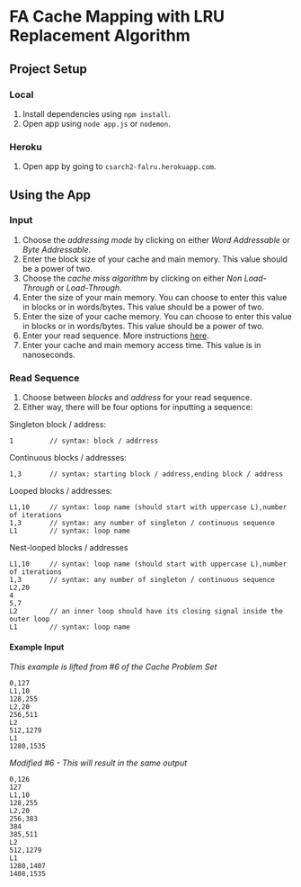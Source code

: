 # FA Cache Mapping with LRU Replacement Algorithm

## Project Setup

### Local

1. Install dependencies using `npm install`.
2. Open app using `node app.js` or `nodemon`.

### Heroku

1. Open app by going to `csarch2-falru.herokuapp.com`.

## Using the App

### Input

1. Choose the *addressing mode* by clicking on either *Word Addressable* or *Byte Addressable*.
2. Enter the block size of your cache and main memory. This value should be a power of two.
3. Choose the *cache miss algorithm* by clicking on either *Non Load-Through* or *Load-Through*.
4. Enter the size of your main memory. You can choose to enter this value in blocks or in words/bytes. This value should be a power of two. 
5. Enter the size of your cache memory. You can choose to enter this value in blocks or in words/bytes. This value should be a power of two. 
6. Enter your read sequence. More instructions [here](#read-sequence).
7. Enter your cache and main memory access time. This value is in nanoseconds.

### Read Sequence
1. Choose between *blocks* and *address* for your read sequence.
2. Either way, there will be four options for inputting a sequence:

Singleton block / address:
```
1         // syntax: block / addrress
```

Continuous blocks / addresses:
```
1,3       // syntax: starting block / address,ending block / address
```

Looped blocks / addresses:
```
L1,10     // syntax: loop name (should start with uppercase L),number of iterations
1,3       // syntax: any number of singleton / continuous sequence
L1        // syntax: loop name
```

Nest-looped blocks / addresses
```
L1,10     // syntax: loop name (should start with uppercase L),number of iterations
1,3       // syntax: any number of singleton / continuous sequence
L2,20    
4
5,7
L2        // an inner loop should have its closing signal inside the outer loop
L1        // syntax: loop name
```

#### Example Input

*This example is lifted from #6 of the Cache Problem Set*
```
0,127
L1,10
128,255
L2,20
256,511
L2
512,1279
L1
1280,1535
```

*Modified #6 - This will result in the same output*
```
0,126
127
L1,10
128,255
L2,20
256,383
384
385,511
L2
512,1279
L1
1280,1407
1408,1535
```
